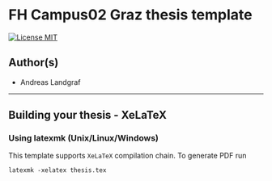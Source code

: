 FH Campus02 Graz thesis template
================================

[![License MIT](http://img.shields.io/badge/license-MIT-brightgreen.svg)](license.md)

## Author(s)
*   Andreas Landgraf

--------------------------------------------------------------------------------


## Building your thesis - XeLaTeX

### Using latexmk (Unix/Linux/Windows)

This template supports `XeLaTeX` compilation chain. To generate  PDF run

    latexmk -xelatex thesis.tex
